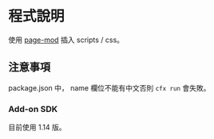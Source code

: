 # 程式說明

使用 [page-mod](https://addons.mozilla.org/en-US/developers/docs/sdk/latest/modules/sdk/page-mod.html) 插入 scripts / css。

## 注意事項

package.json 中， name 欄位不能有中文否則 `cfx run` 會失敗。

### Add-on SDK

目前使用 1.14 版。
